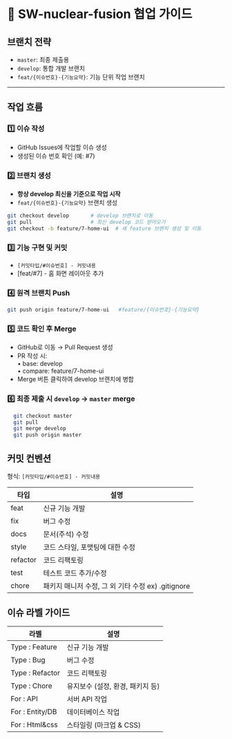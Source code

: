 # 🤝 SW-nuclear-fusion 협업 가이드

## 브랜치 전략
- `master`: 최종 제출용
- `develop`: 통합 개발 브랜치
- `feat/{이슈번호}-{기능요약}`: 기능 단위 작업 브랜치

---

## 작업 흐름

### 1️⃣ 이슈 작성
- GitHub Issues에 작업할 이슈 생성  
- 생성된 이슈 번호 확인 (예: #7)

### 2️⃣ 브랜치 생성
- **항상 develop 최신을 기준으로 작업 시작**  
- `feat/{이슈번호}-{기능요약}` 브랜치 생성  

```bash
git checkout develop       # develop 브랜치로 이동
git pull                   # 최신 develop 코드 받아오기
git checkout -b feature/7-home-ui  # 새 feature 브랜치 생성 및 이동
```

### 3️⃣ 기능 구현 및 커밋  
- `[커밋타입/#이슈번호] - 커밋내용`  
- [feat/#7] - 홈 화면 레이아웃 추가

### 4️⃣ 원격 브랜치 Push
```bash
git push origin feature/7-home-ui 	#feature/{이슈번호}-{기능요약}
```

### 5️⃣ 코드 확인 후 Merge  
- GitHub로 이동 → Pull Request 생성
- PR 작성 시:  
	• base: develop  
	• compare: feature/7-home-ui
- Merge 버튼 클릭하여 develop 브랜치에 병합

### 6️⃣ 최종 제출 시 `develop` → `master` merge
```bash
  git checkout master
  git pull
  git merge develop
  git push origin master
```

## 커밋 컨벤션

형식: `[커밋타입/#이슈번호] - 커밋내용`

| 타입 | 설명 |
|---|---|
| feat | 신규 기능 개발 |
| fix | 버그 수정 |
| docs | 문서(주석) 수정
| style | 코드 스타일, 포맷팅에 대한 수정 |
| refactor | 코드 리팩토링 |
| test | 테스트 코드 추가/수정 |
| chore | 패키지 매니저 수정, 그 외 기타 수정 ex) .gitignore |

## 이슈 라벨 가이드

| 라벨 | 설명 |
|---|---|
| Type : Feature | 신규 기능 개발 |
| Type : Bug | 버그 수정 |
| Type : Refactor | 코드 리팩토링 |
| Type : Chore | 유지보수 (설정, 환경, 패키지 등) |
| For : API | 서버 API 작업 |
| For : Entity/DB | 데이터베이스 작업 |
| For : Html&css | 스타일링 (마크업 & CSS) |
